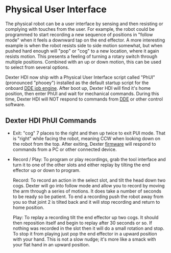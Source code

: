 # Physical User Interface

The physical robot can be a user interface by sensing and then resisting or complying with touches from the user. For example, the robot could be programmed to start recording a new sequence of positions in "follow mode" when it feels a downward tap on the end effector. A more interesting example is when the robot resists side to side motion somewhat, but when pushed hard enough will "pop" or "cog" to a new location, where it again resists motion. This presents a feeling of turning a rotary switch through multiple positions. Combined with an up or down motion, this can be used to select from several options. 

Dexter HDI now ship with a Physical User Interface script called "PhUI" (pronounced "phooey") installed as the default startup script for the onboard [DDE job engine](DDE#job-engine-on-dexter). After boot up, Dexter HDI will find it's home position, then enter PhUI and wait for mechanical commands. During this time, Dexter HDI will NOT respond to commands from [DDE](DDE) or other control software.

## Dexter HDI PhUI Commands

- Exit: "cog" 7 places to the right and then up twice to exit PUI mode. That is "right" while facing the robot, meaning CCW when looking down on the robot from the top. After exiting, Dexter [firmware](Firmware) will respond to commands from a PC or other connected device.

- Record / Play: To program or play recordings, grab the tool interface and turn it to one of the other slots and either replay by tilting the end effector up or down to program. 

  Record: To record an action in the select slot, and tilt the head down two cogs. Dexter will go into follow mode and allow you to record by moving the arm through a series of motions. It does take a number of seconds to be ready so be patient. To end a recording push the robot away from you so that joint 2 is tilted back and it will stop recording and return to home position. 

  Play: To replay a recording tilt the end effector up two cogs. It should then reposition itself and begin to replay after 30 seconds or so. If nothing was recorded in the slot then it will do a small rotation and stop. 
To stop it from playing just pop the end effector in a upward position with your hand. This is not a slow nudge; it's more like a smack with your flat hand in an upward position.

